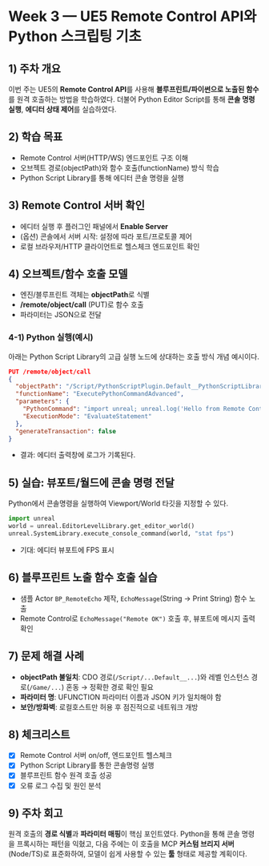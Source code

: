 # Week 3 — UE5 Remote Control API와 Python 스크립팅 기초

## 1) 주차 개요
이번 주는 UE5의 **Remote Control API**를 사용해 **블루프린트/파이썬으로 노출된 함수**를 원격 호출하는 방법을 학습하였다. 더불어 Python Editor Script를 통해 **콘솔 명령 실행**, **에디터 상태 제어**를 실습하였다.

## 2) 학습 목표
- Remote Control 서버(HTTP/WS) 엔드포인트 구조 이해  
- 오브젝트 경로(objectPath)와 함수 호출(functionName) 방식 학습  
- Python Script Library를 통해 에디터 콘솔 명령을 실행

## 3) Remote Control 서버 확인
- 에디터 실행 후 플러그인 패널에서 **Enable Server**  
- (옵션) 콘솔에서 서버 시작: 설정에 따라 포트/프로토콜 제어  
- 로컬 브라우저/HTTP 클라이언트로 헬스체크 엔드포인트 확인

## 4) 오브젝트/함수 호출 모델
- 엔진/블루프린트 객체는 **objectPath**로 식별  
- **/remote/object/call** (PUT)로 함수 호출
- 파라미터는 JSON으로 전달

### 4-1) Python 실행(예시)
아래는 Python Script Library의 고급 실행 노드에 상대하는 호출 방식 개념 예시이다.
```json
PUT /remote/object/call
{
  "objectPath": "/Script/PythonScriptPlugin.Default__PythonScriptLibrary",
  "functionName": "ExecutePythonCommandAdvanced",
  "parameters": {
    "PythonCommand": "import unreal; unreal.log('Hello from Remote Control')",
    "ExecutionMode": "EvaluateStatement"
  },
  "generateTransaction": false
}
```
- 결과: 에디터 출력창에 로그가 기록된다.

## 5) 실습: 뷰포트/월드에 콘솔 명령 전달
Python에서 콘솔명령을 실행하여 Viewport/World 타깃을 지정할 수 있다.
```python
import unreal
world = unreal.EditorLevelLibrary.get_editor_world()
unreal.SystemLibrary.execute_console_command(world, "stat fps")
```
- 기대: 에디터 뷰포트에 FPS 표시

## 6) 블루프린트 노출 함수 호출 실습
- 샘플 Actor `BP_RemoteEcho` 제작, `EchoMessage`(String → Print String) 함수 노출  
- Remote Control로 `EchoMessage("Remote OK")` 호출 후, 뷰포트에 메시지 출력 확인

## 7) 문제 해결 사례
- **objectPath 불일치**: CDO 경로(`/Script/...Default__...`)와 레벨 인스턴스 경로(`/Game/...`) 혼동 → 정확한 경로 확인 필요  
- **파라미터 명**: UFUNCTION 파라미터 이름과 JSON 키가 일치해야 함  
- **보안/방화벽**: 로컬호스트만 허용 후 점진적으로 네트워크 개방

## 8) 체크리스트
- [x] Remote Control 서버 on/off, 엔드포인트 헬스체크  
- [x] Python Script Library를 통한 콘솔명령 실행  
- [x] 블루프린트 함수 원격 호출 성공  
- [x] 오류 로그 수집 및 원인 분석

## 9) 주차 회고
원격 호출의 **경로 식별**과 **파라미터 매핑**이 핵심 포인트였다. Python을 통해 콘솔 명령을 프록시하는 패턴을 익혔고, 다음 주에는 이 호출을 MCP **커스텀 브리지 서버**(Node/TS)로 표준화하여, 모델이 쉽게 사용할 수 있는 **툴** 형태로 제공할 계획이다.
